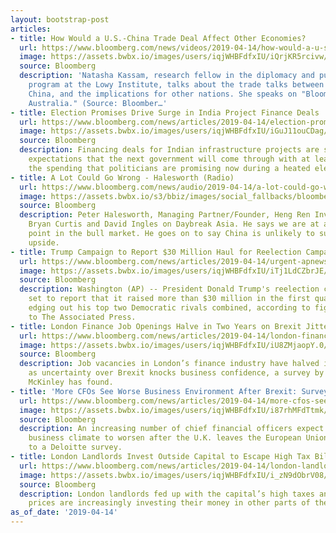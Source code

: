 ```yaml
---
layout: bootstrap-post
articles:
- title: How Would a U.S.-China Trade Deal Affect Other Economies?
  url: https://www.bloomberg.com/news/videos/2019-04-14/how-would-a-u-s-china-trade-deal-affect-other-economies-video
  image: https://assets.bwbx.io/images/users/iqjWHBFdfxIU/iQrjKR5rcivw/v5/-1x-1.jpg
  source: Bloomberg
  description: 'Natasha Kassam, research fellow in the diplomacy and public opinion
    program at the Lowy Institute, talks about the trade talks between the U.S. and
    China, and the implications for other nations. She speaks on "Bloomberg Daybreak:
    Australia." (Source: Bloomber…'
- title: Election Promises Drive Surge in India Project Finance Deals
  url: https://www.bloomberg.com/news/articles/2019-04-14/election-promises-drive-surge-in-india-project-financing-deals
  image: https://assets.bwbx.io/images/users/iqjWHBFdfxIU/iGuJ11ouCDag/v0/1200x800.jpg
  source: Bloomberg
  description: Financing deals for Indian infrastructure projects are surging on market
    expectations that the next government will come through with at least some of
    the spending that politicians are promising now during a heated election campaign.
- title: A Lot Could Go Wrong - Halesworth (Radio)
  url: https://www.bloomberg.com/news/audio/2019-04-14/a-lot-could-go-wrong-halesworth-radio
  image: https://assets.bwbx.io/s3/bbiz/images/social_fallbacks/bloomberg_default-a4f15fa7ee.jpg
  source: Bloomberg
  description: Peter Halesworth, Managing Partner/Founder, Heng Ren Investments, joined
    Bryan Curtis and David Ingles on Daybreak Asia. He says we are at a precarious
    point in the bull market. He goes on to say China is unlikely to surprise to the
    upside.
- title: Trump Campaign to Report $30 Million Haul for Reelection Campaign
  url: https://www.bloomberg.com/news/articles/2019-04-14/urgent-apnewsbreak-trump-campaign-to-report-raising-30-million
  image: https://assets.bwbx.io/images/users/iqjWHBFdfxIU/iTj1LdCZbrJE/v1/1200x800.jpg
  source: Bloomberg
  description: Washington (AP) -- President Donald Trump's reelection campaign is
    set to report that it raised more than $30 million in the first quarter of 2019,
    edging out his top two Democratic rivals combined, according to figures it provided
    to The Associated Press.
- title: London Finance Job Openings Halve in Two Years on Brexit Jitters
  url: https://www.bloomberg.com/news/articles/2019-04-14/london-finance-job-openings-halve-in-two-years-on-brexit-jitters
  image: https://assets.bwbx.io/images/users/iqjWHBFdfxIU/iU8ZMjaopY.0/v0/1200x800.jpg
  source: Bloomberg
  description: Job vacancies in London’s finance industry have halved in two years
    as uncertainty over Brexit knocks business confidence, a survey by recruiter Morgan
    McKinley has found.
- title: 'More CFOs See Worse Business Environment After Brexit: Survey'
  url: https://www.bloomberg.com/news/articles/2019-04-14/more-cfos-see-worse-business-environment-after-brexit-survey
  image: https://assets.bwbx.io/images/users/iqjWHBFdfxIU/i87rhMFdTtmk/v0/1200x800.jpg
  source: Bloomberg
  description: An increasing number of chief financial officers expect Britain’s long-term
    business climate to worsen after the U.K. leaves the European Union, according
    to a Deloitte survey.
- title: London Landlords Invest Outside Capital to Escape High Tax Bill
  url: https://www.bloomberg.com/news/articles/2019-04-14/london-landlords-invest-outside-capital-to-escape-high-tax-bill
  image: https://assets.bwbx.io/images/users/iqjWHBFdfxIU/i_zN9dObrV08/v0/1200x800.jpg
  source: Bloomberg
  description: London landlords fed up with the capital’s high taxes and property
    prices are increasingly investing their money in other parts of the U.K.
as_of_date: '2019-04-14'
---
```


